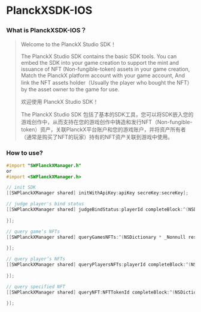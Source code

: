 #  PlanckXSDK-IOS

### What is PlanckXSDK-IOS？

> Welcome to the PlanckX Studio SDK！
>
> The PlanckX Studio SDK contains the basic SDK tools. You can embed the SDK into your game creation to support the mint and issuance of NFT (Non-fungible-token) assets in your game creation, Match the PlanckX platform account with your game account, And link the NFT assets holder（Usually the player who bought the NFT） by the asset owner to the game for use.
>
> 欢迎使用 PlanckX Studio SDK！
>
> The PlanckX Studio SDK 包括了基本的SDK工具，您可以将SDK嵌入您的游戏创作中，从而支持在您的游戏创作中铸造和发行NFT（Non-fungible-token）资产，关联PlanckX平台账户和您的游戏账户，并将资产所有者（通常是购买了NFT的玩家）持有的NFT资产关联到游戏中使用。

### How to use? 

```objective-c
#import "SWPlanckXManager.h"
or
#import <SWPlanckXManager.h>

// init SDK
[[SWPlanckXManager shared] initWithApiKey:apiKey secreKey:secreKey];

// judge player's bind status
[[SWPlanckXManager shared] judgeBindStatus:playerId completeBlock:^(NSDictionary * _Nonnull response) {
    
}];

// query game‘s NFTs
[[SWPlanckXManager shared] queryGamesNFTs:^(NSDictionary * _Nonnull response) {
    
}];

// query player’s NFTs
[[SWPlanckXManager shared] queryPlayersNFTs:playerId completeBlock:^(NSDictionary * _Nonnull response) {
    
}];

// query specified NFT
[[SWPlanckXManager shared] queryNFT:NFTTokenId completeBlock:^(NSDictionary * _Nonnull response) {
    
}];
```

